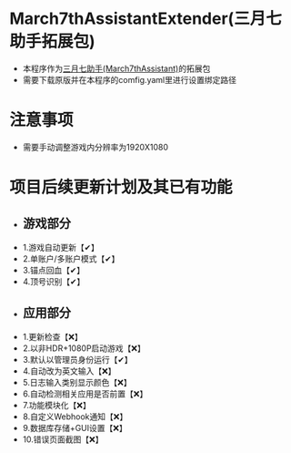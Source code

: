 # March7thAssistantExtender(三月七助手拓展包)
- 本程序作为[三月七助手(March7thAssistant)](https://github.com/moesnow/March7thAssistant)的拓展包
- 需要下载原版并在本程序的comfig.yaml里进行设置绑定路径
# 注意事项
- 需要手动调整游戏内分辨率为1920X1080
# 项目后续更新计划及其已有功能
- ## 游戏部分 ##
- 1.游戏自动更新【✔】
- 2.单账户/多账户模式【✔】
- 3.锚点回血【✔】
- 4.顶号识别【✔】
- ## 应用部分 ##
- 1.更新检查【❌】
- 2.以非HDR+1080P启动游戏【❌】
- 3.默认以管理员身份运行【✔】
- 4.自动改为英文输入【❌】
- 5.日志输入类别显示颜色【❌】
- 6.自动检测相关应用是否前置【❌】
- 7.功能模块化【❌】
- 8.自定义Webhook通知【❌】
- 9.数据库存储+GUI设置【❌】
- 10.错误页面截图【❌】
